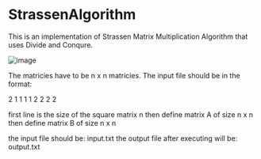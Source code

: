 # StrassenAlgorithm
 
This is an implementation of Strassen Matrix Multiplication Algorithm that uses Divide and Conqure.


![image](https://user-images.githubusercontent.com/57303814/101137866-4f959f80-35c4-11eb-80fa-096dc82ac94c.png)




The matricies have to be n x n matricies.
The input file should be in the format:

2
1 1
1 1
2 2
2 2

first line is the size of the square matrix n
then define matrix A of size n x n
then define matrix B of size n x n

the input file should be: input.txt
the output file after executing will be: output.txt
